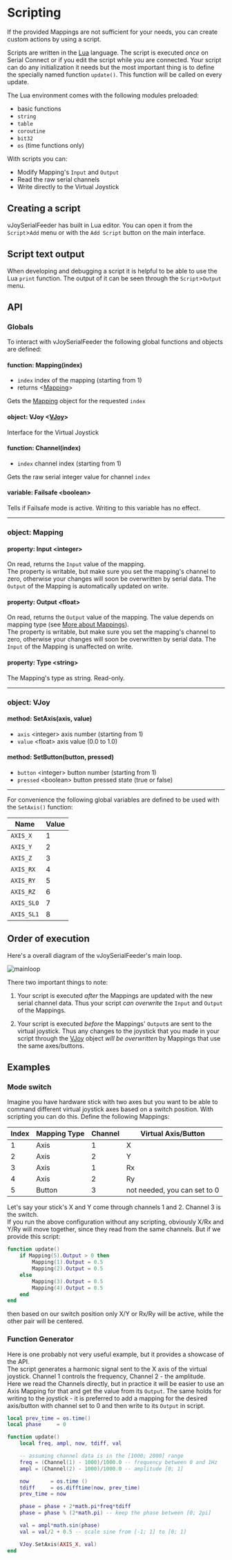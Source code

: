 # Scripting

If the provided Mappings are not sufficient for your needs, you can create
custom actions by using a script.

Scripts are written in the [Lua](http://www.lua.org) language. The script is executed _once_ on Serial Connect or if
you edit the script while you are connected.
Your script can do any initialization it needs but the most important thing is to define the
specially named function `update()`. This function will be called on every update.

The Lua environment comes with the following modules preloaded:
* basic functions
* `string`
* `table`
* `coroutine`
* `bit32`
* `os` (time functions only)

With scripts you can:
* Modify Mapping's `Input` and `Output`
* Read the raw serial channels
* Write directly to the Virtual Joystick

## Creating a script
vJoySerialFeeder has built in Lua editor. You can open it from the `Script`>`Add` menu or with the `Add Script`
button on the main interface.

## Script text output
When developing and debugging a script it is helpful to be able to use the Lua `print` function.
The output of it can be seen through the `Script`>`Output` menu.

## API

### Globals
To interact with vJoySerialFeeder the following global functions and objects are defined:

#### function: Mapping(index)
* `index` index of the mapping (starting from 1)
* returns \<[Mapping](#object-mapping)>

Gets the [Mapping](#object-mapping) object for the requested `index`

#### object: VJoy \<[VJoy](#object-vjoy)>

Interface for the Virtual Joystick

#### function: Channel(index)
* `index` channel index (starting from 1)

Gets the raw serial integer value for channel `index`

#### variable: Failsafe \<boolean>
Tells if Failsafe mode is active. Writing to this variable has no effect.

---

### object: Mapping

#### property: Input \<integer>

On read, returns the `Input` value of the mapping.\
The property is writable, but make sure you set the mapping's channel to zero,
otherwise your changes will soon be overwritten by serial data.
The `Output` of the Mapping is automatically updated on write.

#### property: Output \<float>

On read, returns the `Output` value of the mapping. The value depends on
mapping type (see [More about Mappings](Mappings.md)).\
The property is writable, but make sure you set the mapping's channel to zero,
otherwise your changes will soon be overwritten by serial data.
The `Input` of the Mapping is unaffected on write.

#### property: Type \<string>

The Mapping's type as string. Read-only.

---

### object: VJoy

#### method: SetAxis(axis, value)
* `axis` \<integer> axis number (starting from 1)
* `value` \<float> axis value (0.0 to 1.0)


#### method: SetButton(button, pressed)
* `button` \<integer> button number (starting from 1)
* `pressed` \<boolean> button pressed state (true or false)


---

For convenience the following global variables are defined to be used with the `SetAxis()` function:

Name | Value
--- | ---
`AXIS_X` | 1
`AXIS_Y` | 2
`AXIS_Z` | 3
`AXIS_RX` | 4
`AXIS_RY` | 5
`AXIS_RZ` | 6
`AXIS_SL0` | 7
`AXIS_SL1` | 8

## Order of execution

Here's a overall diagram of the vJoySerialFeeder's main loop.

![mainloop](images/main-loop.png)


There two important things to note:
1. Your script is executed _after_ the Mappings are updated with the new
serial channel data. Thus your script _can overwrite_ the `Input` and `Output`
of the Mappings.

2. Your script is executed _before_ the Mappings' `Output`s are sent to
the virtual joystick. Thus any changes to the joystick that you made in your
script through the [VJoy](#object-vjoy) object
_will be overwritten_ by Mappings that use the same axes/buttons.

## Examples

### Mode switch
Imagine you have hardware stick with two axes but you want to be able to command
different virtual joystick axes based on a switch position. With scripting you can do this. Define the following Mappings:

Index | Mapping Type | Channel | Virtual Axis/Button
--- | ---- | --- | ---
1 | Axis |1 | X
2 | Axis |2 | Y
3 | Axis |1 | Rx
4 | Axis |2 | Ry
5 | Button | 3 | not needed, you can set to 0

Let's say your stick's X and Y come through channels 1 and 2. Channel 3 is the switch.\
If you run the above configuration without any scripting, obviously X/Rx and Y/Ry will move together, since
they read from the same channels. But if we provide this script:

```Lua
function update()
    if Mapping(5).Output > 0 then
        Mapping(1).Output = 0.5
        Mapping(2).Output = 0.5
    else
        Mapping(3).Output = 0.5
        Mapping(4).Output = 0.5
    end
end
```
then based on our switch position only X/Y or Rx/Ry will be active, while the other pair will be centered.

### Function Generator
Here is one probably not very useful example, but it provides a showcase of
the API.\
The script generates a harmonic signal sent to the X axis of the virtual joystick.
Channel 1 controls the frequency, Channel 2 - the amplitude.\
Here we read the Channels directly, but in practice it will be
easier to use an Axis Mapping for that and get the value from its `Output`. The
same holds for writing to the joystick - it is preferred to add a mapping
for the desired axis/button with
channel set to 0 and then write to its `Output` in script.

```Lua
local prev_time = os.time()
local phase     = 0

function update()
    local freq, ampl, now, tdiff, val

    -- assuming channel data is in the [1000; 2000] range
    freq = (Channel(1) - 1000)/1000.0 -- frequency between 0 and 1Hz
    ampl = (Channel(2) - 1000)/1000.0 -- amplitude [0; 1]

    now       = os.time ()
    tdiff     = os.difftime(now, prev_time)
    prev_time = now

    phase = phase + 2*math.pi*freq*tdiff
    phase = phase % (2*math.pi) -- keep the phase between [0; 2pi]

    val = ampl*math.sin(phase)
    val = val/2 + 0.5 -- scale sine from [-1; 1] to [0; 1]

    VJoy.SetAxis(AXIS_X, val)
end
```


